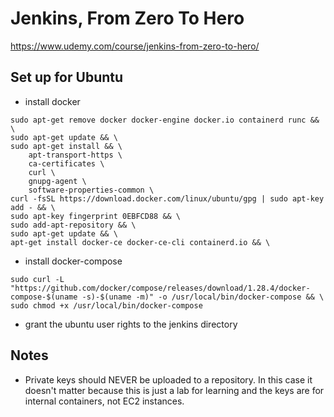 # Jenkins, From Zero To Hero
https://www.udemy.com/course/jenkins-from-zero-to-hero/

## Set up for Ubuntu 

- install docker
```
sudo apt-get remove docker docker-engine docker.io containerd runc && \
sudo apt-get update && \
sudo apt-get install && \
    apt-transport-https \
    ca-certificates \
    curl \
    gnupg-agent \
    software-properties-common \
curl -fsSL https://download.docker.com/linux/ubuntu/gpg | sudo apt-key add - && \
sudo apt-key fingerprint 0EBFCD88 && \
sudo add-apt-repository && \
sudo apt-get update && \
apt-get install docker-ce docker-ce-cli containerd.io && \ 
```

- install docker-compose
```
sudo curl -L "https://github.com/docker/compose/releases/download/1.28.4/docker-compose-$(uname -s)-$(uname -m)" -o /usr/local/bin/docker-compose && \
sudo chmod +x /usr/local/bin/docker-compose
```

- grant the ubuntu user rights to the jenkins directory


## Notes
- Private keys should NEVER be uploaded to a repository. In this case it doesn't matter because this is just a lab for learning and the keys are for internal containers, not EC2 instances. 

